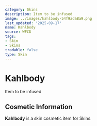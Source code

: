 ```yaml
---
category: Skins
description: Item to be infused
image: ../images/kahlbody-54f9ada8a9.png
last_updated: '2025-09-17'
name: Kahlbody
source: WFCD
tags:
- Skin
- Skins
tradable: false
type: Skin
---
```


# Kahlbody

Item to be infused

## Cosmetic Information

**Kahlbody** is a skin cosmetic item for Skins.

